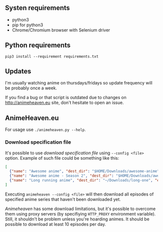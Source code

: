 ## Systen requirements

- python3
- pip for python3
- Chrome/Chromium browser with Selenium driver

## Python requirements

```
pip3 install --requirement requirements.txt
```

## Updates

I'm usually watching anime on thursdays/fridays so update frequency will be probably once a week.

If you find a bug or that script is outdated due to changes on http://animeheaven.eu site,
don't hesitate to open an issue.

## AnimeHeaven.eu

For usage use `./animeheaven.py --help`.

### Download specification file

It's possible to use *download specification file* using `--config <file>`
option. Example of such file could be something like this:

```json
[
  {"name": "Awesome anime", "dest_dir": "$HOME/Downloads/awesome-anime", "naming_scheme": "awesome-anime s01e{episode:02d}"},
  {"name": "Awesome anime - Season 2", "dest_dir": "$HOME/Downloads/awesome-anime", "naming_scheme": "awesome-anime s02e{episode:02d}"},
  {"name": "Long running anime", "dest_dir": "~/Downloads/long-one", "episodes": "511-latest"}
]
```

Executing `animeheaven --config <file>` will then download all episodes of
specified anime series that haven't been downloaded yet.

*Animeheaven* has some download limitations, but it's possible to overcome
them using proxy servers (by specifiying `HTTP_PROXY` environment variable).
Still, it shouldn't be problem unless you're hoarding animes. It should be
possible to download at least 10 episodes per day.
